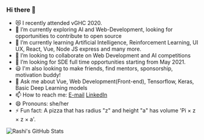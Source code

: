 ### Hi there 👋

<!--
**Rashi1997/Rashi1997** is a ✨ _special_ ✨ repository because its `README.md` (this file) appears on your GitHub profile.

Here are some ideas to get you started:
-->

- 😻 I recently attended vGHC 2020.
- 🔭 I’m currently exploring AI and Web-Development, looking for opportunities to contribute to open source
- 🌱 I’m currently learning Artificial Intelligence, Reinforcement Learning, UI UX, React, Vue, Node JS express and many more.
- 👯 I’m looking to collaborate on Web Development and AI competitions
- 🤔 I’m looking for SDE full time opportunities starting from May 2021.
- 😃 I'm also looking to make friends, find mentors, sponsorship, motivation buddy!
- 💬 Ask me about Vue, Web Development(Front-end), Tensorflow, Keras, Basic Deep Learning models
- 📫 How to reach me: [E-mail](mailto:rashi_dhar@brown.edu?subject=[GitHub]%20Source%20Readme)  [LinkedIn](https://www.linkedin.com/in/rashidhar/)
- 😄 Pronouns: she/her
- ⚡ Fun fact: A pizza that has radius "z" and height "a" has volume 'Pi × z × z × a'. 


![Rashi's GitHub Stats](https://github-readme-stats.vercel.app/api?username=Rashi1997)